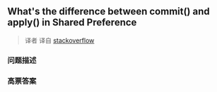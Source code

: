 ## What's the difference between commit() and apply() in Shared Preference

> 译者 译自 [stackoverflow](http://stackoverflow.com/questions/5960678/whats-the-difference-between-commit-and-apply-in-shared-preference) 

### 问题描述 

### 高票答案 

